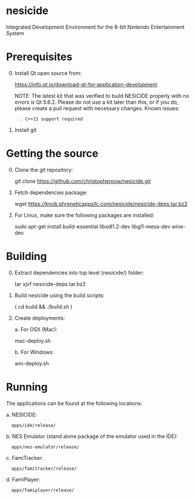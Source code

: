 nesicide
========

Integrated Development Environment for the 8-bit Nintendo Entertainment System

Prerequisites
=============
0. Install Qt open source from:

   https://info.qt.io/download-qt-for-application-development
   
   NOTE: The latest kit that was verified to build NESICIDE properly with no errors is Qt 5.6.2. Please do not 
         use a kit later than this, or if you do, please create a pull request with necessary changes. Known issues:
         
         . C++11 support required

1. Install git

Getting the source
==================
0. Clone the git repository:

   git clone https://github.com/christopherpow/nesicide.git

1. Fetch dependencies package:

   wget https://knob.phreneticappsllc.com/nesicide/nesicide-deps.tar.bz2

2. For Linux, make sure the following packages are installed:

   sudo apt-get install build-essential libsdl1.2-dev libgl1-mesa-dev wine-dev

Building
========
0. Extract dependencies into top level (nesicide/) folder:

   tar xjvf nesicide-deps.tar.bz2

1. Build nesicide using the build scripts:

   ( cd build && ./build.sh )

2. Create deployments:

   a. For OSX (Mac):
      
      mac-deploy.sh

   b. For Windows:

      win-deploy.sh

Running
=======
The applications can be found at the following locations:

   a. NESICIDE:

      apps/ide/release/

   b. NES Emulator (stand alone package of the emulator used in the IDE):

      apps/nes-emulator/release/

   c. FamiTracker:

      apps/famitracker/release/

   d. FamiPlayer:

      apps/famiplayer/release/

